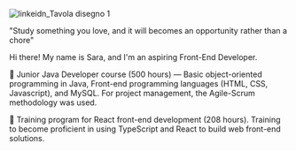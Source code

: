 ![linkeidn_Tavola disegno 1](https://user-images.githubusercontent.com/122526500/221053494-06ddc00f-a4fe-4af1-a475-ed2be0c43d06.png)

"Study something you love, and it will becomes an opportunity rather than a chore"

Hi there! My name is Sara, and I'm an aspiring Front-End Developer. 

📍 Junior Java Developer course (500 hours) — Basic object-oriented programming in Java, Front-end programming languages (HTML, CSS, Javascript), and MySQL. 
For project management, the Agile-Scrum methodology was used.

📍 Training program for React front-end development (208 hours). Training to become proficient in using TypeScript and React to build web front-end solutions.

